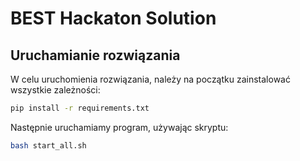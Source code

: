 # BEST Hackaton Solution

## Uruchamianie rozwiązania

W celu uruchomienia rozwiązania, należy na początku zainstalować wszystkie zależności:

```bash
pip install -r requirements.txt
```

Następnie uruchamiamy program, używając skryptu:

```bash
bash start_all.sh
```

